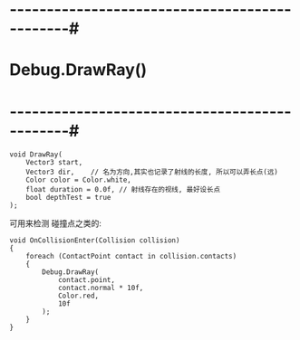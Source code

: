 

# ----------------------------------------------#
#        Debug.DrawRay()
# ----------------------------------------------#
    void DrawRay(
        Vector3 start, 
        Vector3 dir,    // 名为方向,其实也记录了射线的长度, 所以可以弄长点(远)
        Color color = Color.white, 
        float duration = 0.0f, // 射线存在的视线, 最好设长点
        bool depthTest = true
    );

可用来检测 碰撞点之类的:

    void OnCollisionEnter(Collision collision)
    {
        foreach (ContactPoint contact in collision.contacts)
        {
            Debug.DrawRay(
                contact.point, 
                contact.normal * 10f, 
                Color.red,
                10f
            );
        }
    }





